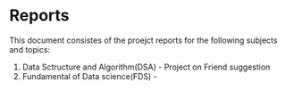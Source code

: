 # Reports
This document consistes of the proejct reports for the following subjects and topics:
1. Data Sctructure and Algorithm(DSA) - Project on Friend suggestion
2. Fundamental of Data science(FDS) -
